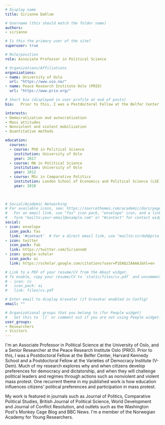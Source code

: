 ```yaml
---
# Display name
title: Sirianne Dahlum

# Username (this should match the folder name)
authors:
- sirianne

# Is this the primary user of the site?
superuser: true

# Role/position
role: Associate Professor in Political Science

# Organizations/Affiliations
organizations:
- name: University of Oslo
  url: "https://www.uio.no/"
- name: Peace Research Institute Oslo (PRIO) 
  url: "https://www.prio.org/"

# Short bio (displayed in user profile at end of posts)
bio:   Prior to this, I was a Postdoctoral Fellow at the Belfer Center, Harvard Kennedy School and a Postdoctoral Fellow at the  Varieties of Democracy Institute (V-Dem). 

interests:
- Democratization and autocratization
- Mass attitudes
- Nonviolent and violent mobilization
- Quantitative methods

education:
  courses:
  - course: PhD in Political Science
    institution: University of Oslo
    year: 2017
  - course: MA in Political Science
    institution: University of Oslo
    year: 2012
  - course: MSc in Comparative Politics
    institution: London School of Economics and Political Science (LSE)
    year: 2010
    
 

# Social/Academic Networking
# For available icons, see: https://sourcethemes.com/academic/docs/page-builder/#icons
#   For an email link, use "fas" icon pack, "envelope" icon, and a link in the
#   form "mailto:your-email@example.com" or "#contact" for contact widget.
social:
- icon: envelope
  icon_pack: fas
  link: '#contact'  # For a direct email link, use "mailto:sirdah@prio.org".
- icon: twitter
  icon_pack: fab
  link: https://twitter.com/SirianneD
- icon: google-scholar
  icon_pack: ai
  link: https://scholar.google.com/citations?user=P1EAQzIAAAAJ&hl=en

# Link to a PDF of your resume/CV from the About widget.
# To enable, copy your resume/CV to `static/files/cv.pdf` and uncomment the lines below.
# - icon: cv
#   icon_pack: ai
#   link: files/cv.pdf

# Enter email to display Gravatar (if Gravatar enabled in Config)
email: ""

# Organizational groups that you belong to (for People widget)
#   Set this to `[]` or comment out if you are not using People widget.
user_groups:
- Researchers
- Visitors
---
```


I'm an Associate Professor in Political Science at the University of Oslo, and a Senior Researcher at the Peace Research Institute Oslo (PRIO).  Prior to this, I was a Postdoctoral Fellow at the Belfer Center, Harvard Kennedy School and a Postdoctoral Fellow at the  Varieties of Democracy Institute (V-Dem). Much of my research explores why and when citizens develop preferences for democracy and dictatorship, and when they will challenge political leaders and regimes through actions such as nonviolent and violent mass protest. One recurrent theme in my published work is how education influences citizens' political preferences and participation in mass protest.

My work is featured in journals such as Journal of Politics, Comparative Political Studies, British Journal of Political Science, World Development and Journal of Conflict Resolution, and outlets such as the Washington Post's Monkey Cage Blog and BBC News. I'm a member of the Norwegian Academy for Young Researchers. 
